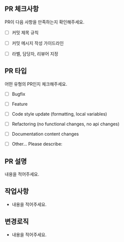 ## PR 체크사항
PR이 다음 사항을 만족하는지 확인해주세요.

<!-- 
체크하려면 괄호 안에 "x"를 입력하세요. 
각 규칙은 Convention 문서에 있습니다.
PR 제목에 쓰는 prefix는 다음과 같습니다.
🚀 Release
🐛 Fix
✨ Feat
📝 Doc
♻️ Refactor
🔧 Chore
⏪️ Revert
🧪 Test
🎉 Init
-->

- [ ] 커밋 제목 규칙
- [ ] 커밋 메시지 작성 가이드라인
- [ ] 라벨, 담당자, 리뷰어 지정


## PR 타입
어떤 유형의 PR인지 체크해주세요.

<!-- 체크하려면 괄호 안에 "x"를 입력하세요. -->

- [ ] Bugfix
- [ ] Feature
- [ ] Code style update (formatting, local variables)
- [ ] Refactoring (no functional changes, no api changes)
- [ ] Documentation content changes
- [ ] Other... Please describe:


## PR 설명
내용을 적어주세요.


## 작업사항
- 내용을 적어주세요.


## 변경로직
- 내용을 적어주세요.
